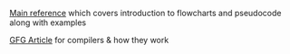 [Main reference](https://drive.google.com/file/d/1Mf2JpjY2z6s1Nl18ue1PDxdGoie50ywb/view) which covers introduction to flowcharts and pseudocode along with examples

[GFG Article](https://www.geeksforgeeks.org/introduction-to-compilers/) for compilers & how they work 